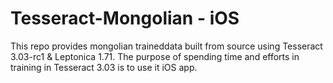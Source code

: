 # Tesseract-Mongolian - iOS
This repo provides mongolian traineddata built from source using Tesseract 3.03-rc1 & Leptonica 1.71. The purpose of spending time and efforts in training in Tesseract 3.03 is to use it iOS app. 

